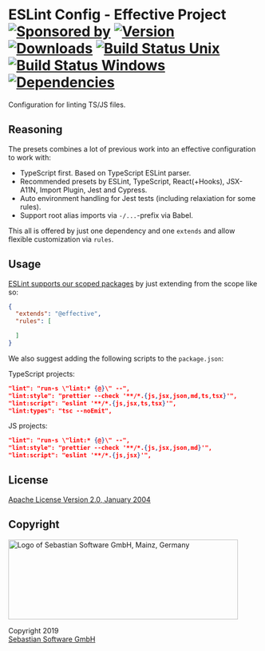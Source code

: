 # ESLint Config - Effective Project<br/>[![Sponsored by][sponsor-img]][sponsor] [![Version][npm-version-img]][npm] [![Downloads][npm-downloads-img]][npm] [![Build Status Unix][travis-img]][travis] [![Build Status Windows][appveyor-img]][appveyor] [![Dependencies][deps-img]][deps]

[sponsor]: https://www.sebastian-software.de
[deps]: https://david-dm.org/sebastian-software/effective-eslint-config
[npm]: https://www.npmjs.com/package/@effective/eslint-config
[travis]: https://travis-ci.org/sebastian-software/effective-eslint-config
[appveyor]: https://ci.appveyor.com/project/swernerx/effective-eslint-config/branch/master

[sponsor-img]: https://badgen.net/badge/Sponsored%20by/Sebastian%20Software/692446
[deps-img]: https://badgen.net/david/dep/sebastian-software/effective-eslint-config
[npm-downloads-img]: https://badgen.net/npm/dm/@effective/eslint-config
[npm-version-img]: https://badgen.net/npm/v/@effective/eslint-config
[travis-img]: https://badgen.net/travis/sebastian-software/effective-eslint-config?label=unix%20build
[appveyor-img]: https://badgen.net/appveyor/ci/swernerx/effective-eslint-config?label=windows%20build

Configuration for linting TS/JS files.

## Reasoning

The presets combines a lot of previous work into an effective configuration to work with:

- TypeScript first. Based on TypeScript ESLint parser.
- Recommended presets by ESLint, TypeScript, React(+Hooks), JSX-A11N, Import Plugin, Jest and Cypress.
- Auto environment handling for Jest tests (including relaxiation for some rules).
- Support root alias imports via `-/...`-prefix via Babel.

This all is offered by just one dependency and one `extends` and allow flexible customization via `rules`.


## Usage

[ESLint supports our scoped packages](https://eslint.org/docs/developer-guide/shareable-configs#npm-scoped-modules) by just extending from the scope like so:

```json
{
  "extends": "@effective",
  "rules": [

  ]
}
```

We also suggest adding the following scripts to the `package.json`:

TypeScript projects:

```json
"lint": "run-s \"lint:* {@}\" --",
"lint:style": "prettier --check '**/*.{js,jsx,json,md,ts,tsx}'",
"lint:script": "eslint '**/*.{js,jsx,ts,tsx}'",
"lint:types": "tsc --noEmit",
```

JS projects:

```json
"lint": "run-s \"lint:* {@}\" --",
"lint:style": "prettier --check '**/*.{js,jsx,json,md}'",
"lint:script": "eslint '**/*.{js,jsx}'",
```

## License

[Apache License Version 2.0, January 2004](license)

## Copyright

<img src="https://cdn.rawgit.com/sebastian-software/sebastian-software-brand/0d4ec9d6/sebastiansoftware-en.svg" alt="Logo of Sebastian Software GmbH, Mainz, Germany" width="460" height="160"/>

Copyright 2019<br/>[Sebastian Software GmbH](http://www.sebastian-software.de)
